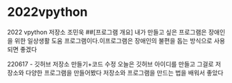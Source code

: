 # 2022vpython
2022 vpython 저장소 조민욱
##[프로그램 개요]
내가 만들고 싶은 프로그램은 장애인을 위한 일상생활 도움 프로그램이다.이프로그램은 장애인의 불편을 돕는
방식으로 사용되면 좋겠다


220617 - 깃허브 저장소 만들기+코드 수정
오늘은 깃허브 아이디를 만들고 그걸로 저장소와 다양한 프로그램을 만들어봤다
저장소와 프로그램을 만드는 법을 배워서 좋았다

